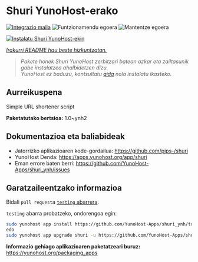 <!--
Ohart ongi: README hau automatikoki sortu da <https://github.com/YunoHost/apps/tree/master/tools/readme_generator>ri esker
EZ editatu eskuz.
-->

# Shuri YunoHost-erako

[![Integrazio maila](https://dash.yunohost.org/integration/shuri.svg)](https://dash.yunohost.org/appci/app/shuri) ![Funtzionamendu egoera](https://ci-apps.yunohost.org/ci/badges/shuri.status.svg) ![Mantentze egoera](https://ci-apps.yunohost.org/ci/badges/shuri.maintain.svg)

[![Instalatu Shuri YunoHost-ekin](https://install-app.yunohost.org/install-with-yunohost.svg)](https://install-app.yunohost.org/?app=shuri)

*[Irakurri README hau beste hizkuntzatan.](./ALL_README.md)*

> *Pakete honek Shuri YunoHost zerbitzari batean azkar eta zailtasunik gabe instalatzea ahalbidetzen dizu.*  
> *YunoHost ez baduzu, kontsultatu [gida](https://yunohost.org/install) nola instalatu ikasteko.*

## Aurreikuspena

Simple URL shortener script

**Paketatutako bertsioa:** 1.0~ynh2
## Dokumentazioa eta baliabideak

- Jatorrizko aplikazioaren kode-gordailua: <https://github.com/pips-/shuri>
- YunoHost Denda: <https://apps.yunohost.org/app/shuri>
- Eman errore baten berri: <https://github.com/YunoHost-Apps/shuri_ynh/issues>

## Garatzaileentzako informazioa

Bidali `pull request`a [`testing` abarrera](https://github.com/YunoHost-Apps/shuri_ynh/tree/testing).

`testing` abarra probatzeko, ondorengoa egin:

```bash
sudo yunohost app install https://github.com/YunoHost-Apps/shuri_ynh/tree/testing --debug
edo
sudo yunohost app upgrade shuri -u https://github.com/YunoHost-Apps/shuri_ynh/tree/testing --debug
```

**Informazio gehiago aplikazioaren paketatzeari buruz:** <https://yunohost.org/packaging_apps>
